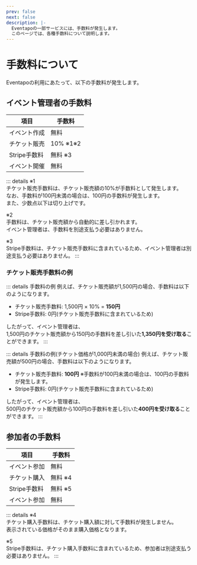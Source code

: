 ```yaml
---
prev: false
next: false
description: |-
  Eventapoの一部サービスには、手数料が発生します。
  このページでは、各種手数料について説明します。
---
```


# 手数料について

Eventapoの利用にあたって、以下の手数料が発生します。

## イベント管理者の手数料

| 項目 | 手数料 |
| --- | --- |
| イベント作成 | 無料 |
| チケット販売 | 10% ※1※2 |
| Stripe手数料 | 無料 ※3 |
| イベント開催 | 無料 |

::: details
※1  
チケット販売手数料は、チケット販売額の10%が手数料として発生します。  
なお、手数料が100円未満の場合は、100円の手数料が発生します。  
また、少数点以下は切り上げです。

※2  
手数料は、チケット販売額から自動的に差し引かれます。  
イベント管理者は、手数料を別途支払う必要はありません。

※3  
Stripe手数料は、チケット販売手数料に含まれているため、イベント管理者は別途支払う必要はありません。
:::

### チケット販売手数料の例

<FeePreview />

::: details 手数料の例
例えば、チケット販売額が1,500円の場合、手数料は以下のようになります。

<FeeExample price="1500" />

- チケット販売手数料: 1,500円 × 10% = **150円**
- Stripe手数料: 0円(チケット販売手数料に含まれているため)

したがって、イベント管理者は、  
1,500円のチケット販売額から150円の手数料を差し引いた**1,350円を受け取る**ことができます。
:::

::: details 手数料の例(チケット価格が1,000円未満の場合)
例えば、チケット販売額が500円の場合、手数料は以下のようになります。

<FeeExample price="500" />

- チケット販売手数料: **100円** ※手数料が100円未満の場合は、100円の手数料が発生します。
- Stripe手数料: 0円(チケット販売手数料に含まれているため)

したがって、イベント管理者は、  
500円のチケット販売額から100円の手数料を差し引いた**400円を受け取る**ことができます。
:::

## 参加者の手数料

| 項目 | 手数料 |
| --- | --- |
| イベント参加 | 無料 |
| チケット購入 | 無料 ※4 |
| Stripe手数料 | 無料 ※5 |
| イベント参加 | 無料 |

::: details
※4  
チケット購入手数料は、チケット購入額に対して手数料が発生しません。  
表示されている価格がそのまま購入価格となります。

※5  
Stripe手数料は、チケット購入手数料に含まれているため、参加者は別途支払う必要はありません。
:::
